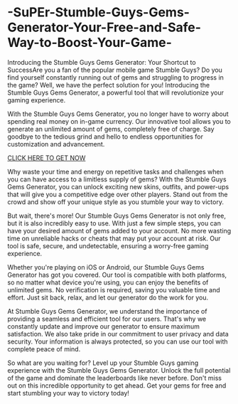 # -SuPEr-Stumble-Guys-Gems-Generator-Your-Free-and-Safe-Way-to-Boost-Your-Game-
Introducing the Stumble Guys Gems Generator: Your Shortcut to SuccessAre you a fan of the popular mobile game Stumble Guys? Do you find yourself constantly running out of gems and struggling to progress in the game? Well, we have the perfect solution for you! Introducing the Stumble Guys Gems Generator, a powerful tool that will revolutionize your gaming experience.

With the Stumble Guys Gems Generator, you no longer have to worry about spending real money on in-game currency. Our innovative tool allows you to generate an unlimited amount of gems, completely free of charge. Say goodbye to the tedious grind and hello to endless opportunities for customization and advancement.

[CLICK HERE TO GET NOW](https://earnsters.com/stumble-guys-gems-generator/)

Why waste your time and energy on repetitive tasks and challenges when you can have access to a limitless supply of gems? With the Stumble Guys Gems Generator, you can unlock exciting new skins, outfits, and power-ups that will give you a competitive edge over other players. Stand out from the crowd and show off your unique style as you stumble your way to victory.

But wait, there's more! Our Stumble Guys Gems Generator is not only free, but it is also incredibly easy to use. With just a few simple steps, you can have your desired amount of gems added to your account. No more wasting time on unreliable hacks or cheats that may put your account at risk. Our tool is safe, secure, and undetectable, ensuring a worry-free gaming experience.

Whether you're playing on iOS or Android, our Stumble Guys Gems Generator has got you covered. Our tool is compatible with both platforms, so no matter what device you're using, you can enjoy the benefits of unlimited gems. No verification is required, saving you valuable time and effort. Just sit back, relax, and let our generator do the work for you.

At Stumble Guys Gems Generator, we understand the importance of providing a seamless and efficient tool for our users. That's why we constantly update and improve our generator to ensure maximum satisfaction. We also take pride in our commitment to user privacy and data security. Your information is always protected, so you can use our tool with complete peace of mind.

So what are you waiting for? Level up your Stumble Guys gaming experience with the Stumble Guys Gems Generator. Unlock the full potential of the game and dominate the leaderboards like never before. Don't miss out on this incredible opportunity to get ahead. Get your gems for free and start stumbling your way to victory today!
